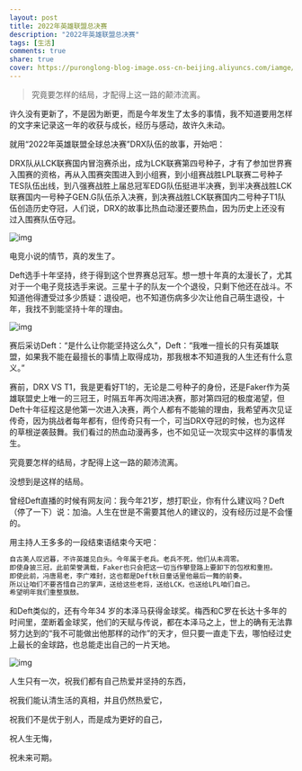 ```yaml
---
layout: post
title: 2022年英雄联盟总决赛
description: "2022年英雄联盟总决赛"
tags: [生活]
comments: true
share: true
cover: https://puronglong-blog-image.oss-cn-beijing.aliyuncs.com/iamge/2022-11-26-145550.jpg
---
```


> 究竟要怎样的结局，才配得上这一路的颠沛流离。

<!-- more -->

许久没有更新了，不是因为断更，而是今年发生了太多的事情，我不知道要用怎样的文字来记录这一年的收获与成长，经历与感动，故许久未动。

就用“2022年英雄联盟全球总决赛”DRX队伍的故事，开始吧：

DRX队从LCK联赛国内冒泡赛杀出，成为LCK联赛第四号种子，才有了参加世界赛入围赛的资格，再从入围赛突围进入到小组赛，到小组赛战胜LPL联赛二号种子TES队伍出线，到八强赛战胜上届总冠军EDG队伍挺进半决赛，到半决赛战胜LCK联赛国内一号种子GEN.G队伍杀入决赛，到决赛战胜LCK联赛国内二号种子T1队伍创造历史夺冠，人们说，DRX的故事比热血动漫还要热血，因为历史上还没有过入围赛队伍夺冠。

![img](https://puronglong-blog-image.oss-cn-beijing.aliyuncs.com/iamge/2022-11-26-144821.png)

电竞小说的情节，真的发生了。

Deft选手十年坚持，终于得到这个世界赛总冠军。想一想十年真的太漫长了，尤其对于一个电子竞技选手来说。三星十子的队友一个个退役，只剩下他还在战斗。不知道他得遭受过多少质疑：退役吧，也不知道伤病多少次让他自己萌生退役，十年，我找不到能坚持十年的理由。

![img](https://puronglong-blog-image.oss-cn-beijing.aliyuncs.com/iamge/2022-11-26-145717.jpg)

赛后采访Deft：“是什么让你能坚持这么久”，Deft：“我唯一擅长的只有英雄联盟，如果我不能在最擅长的事情上取得成功，那我根本不知道我的人生还有什么意义。”

赛前，DRX VS T1，我是更看好T1的，无论是二号种子的身份，还是Faker作为英雄联盟史上唯一的三冠王，时隔五年再次闯进决赛，那对第四冠的极度渴望，但Deft十年征程这是他第一次进入决赛，两个人都有不能输的理由，我希望再次见证传奇，因为挑战者每年都有，但传奇只有一个，可当DRX夺冠的时候，也为这样的草根逆袭鼓舞。我们看过的热血动漫再多，也不如见证一次现实中这样的事情发生。

究竟要怎样的结局，才配得上这一路的颠沛流离。

没想到是这样的结局。

曾经Deft直播的时候有网友问：我今年21岁，想打职业，你有什么建议吗？Deft（停了一下）说：加油。人生在世是不需要其他人的建议的，没有经历过是不会懂的。

用主持人王多多的一段结束语结束今天吧：

```html
自古美人叹迟暮，不许英雄见白头。今年属于老兵。老兵不死，他们从未凋零。
即使身披三冠，此前荣誉满载，Faker也只会把这一切当作攀登路上要卸下的包袱和重担。
即使此前，冯唐易老，李广难封，这也都是Deft秋日童话里他最后一舞的前奏。
所以让咱们不要吝惜自己的掌声，送给这些老将，送给LCK，也送给LPL咱们自己。
希望明年我们重整旗鼓。
```

和Deft类似的，还有今年34 岁的本泽马获得金球奖。梅西和C罗在长达十多年的时间里，垄断着金球奖，他们的天赋与传说，都在本泽马之上，世上的确有无法靠努力达到的“我不可能做出他那样的动作”的天才，但只要一直走下去，哪怕经过史上最长的金球路，也总能走出自己的一片天地。

![img](https://puronglong-blog-image.oss-cn-beijing.aliyuncs.com/iamge/2022-11-26-151718.jpg)

人生只有一次，祝我们都有自己热爱并坚持的东西，

祝我们能认清生活的真相，并且仍然热爱它，

祝我们不是优于别人，而是成为更好的自己，

祝人生无悔，

祝未来可期。
